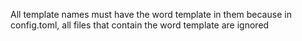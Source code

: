 All template names must have the word template in them because in config.toml, all files that contain the word template are ignored
